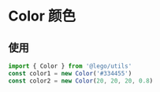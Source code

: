 # Color 颜色

## 使用

```js
import { Color } from '@lego/utils'
const color1 = new Color('#334455')
const color2 = new Color(20, 20, 20, 0.8)
```

